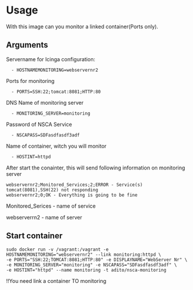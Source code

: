 # Usage
With this image can you monitor a linked container(Ports only).

## Arguments

  Servername for Icinga configuration:
  
      - HOSTNAMEMONITORING=webservernr2
      
  Ports for monitoring      
      
      - PORTS=SSH:22;tomcat:8081;HTTP:80
      
  DNS Name of monitoring server
      
      - MONITORING_SERVER=monitoring
      
  Password of NSCA Service
      
      - NSCAPASS=SDFasdfasdf3adf
      
  Name of container, witch you will monitor
      
      - HOSTINT=httpd
      
  After start the conainter, this will send following information on monitoring server
  
    webservernr2;Monitored_Services;2;ERROR - Service(s) tomcat(8081),SSH(22) not responding
    webservernr2;0;OK - Everything is going to be fine

Monitored_Serices - name of service

webserverrn2 - name of server

## Start container

    sudo docker run -v /vagrant:/vagrant -e HOSTNAMEMONITORING="webservernr2" --link monitoring:httpd \
    -e PORTS="SSH:22;TOMCAT:8081;HTTP:80" -e DISPLAYNAME="WebServer Nr" \
    -e MONITORING_SERVER="monitoring" -e NSCAPASS="SDFasdfasdf3adf" \
    -e HOSTINT="httpd" --name monitoring -t adito/nsca-monitoring
  
!!You need link a container TO monitoring
